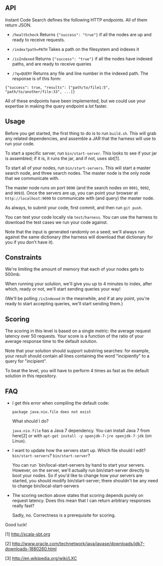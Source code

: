 ## API

Instant Code Search defines the following HTTP endpoints. All of them
return JSON.

- `/healthcheck`
Returns `{"success": "true"}` if all the nodes are up and ready to receive
requests.

- `/index?path=PATH`
Takes a path on the filesystem and indexes it

- `/isIndexed`
Returns `{"success": "true"}` if all the nodes have indexed paths, and are
ready to receive queries

- `/?q=QUERY`
Returns any file and line number in the indexed path. The response is of
this form:

`{"success": true, "results": ["path/to/file1:5", "path/to/another/file:33", ...]}`

All of these endpoints have been implemented, but we could use your expertise
in making the query endpoint a <em>lot</em> faster.

##  Usage
Before you get started, the first thing to do is to run `build.sh`. This will
grab any related dependencies, and assemble a JAR that the harness will use to
run your code.

To start a specific server, run `bin/start-server`. This looks to see if
your jar is assembled; if it is, it runs the jar, and if not, uses sbt[1].

To start all of your nodes, run `bin/start-servers`. This will start a
master search node, and three search nodes. The master node is the only
node that we communicate with.

The master node runs on port `9090` (and the search nodes on `9091`, `9092`, and
`9093`). Once the servers are up, you can point your browser at
`http://localhost:9090` to communicate with (and query) the master node.

As always, to submit your code, first commit, and then run `git push`.

You can test your code locally via `test/harness`. You can use the
harness to download the test cases we run your code against.

Note that the input is generated randomly on a seed; we'll always run
against the same dictionary (the harness will download that dictionary for
you if you don't have it).

## Constraints

We're limiting the amount of memory that each of your nodes gets to 500mb.

When running your solution, we'll give you up to 4 minutes to index,
after which, ready or not, we'll start sending queries your way!

(We'll be polling `/isIndexed` in the meanwhile, and if at any point, you're
ready to start accepting queries, we'll start sending them.)

## Scoring

The scoring in this level is based on a single metric: the average request
latency over 50 requests. Your score is a function of the ratio of your
average response time to the default solution.

Note that your solution should support substring searches: for example, your
result should contain all lines containing the word "incipiently" to a query
for "incipient".

To beat the level, you will have to perform 4 times as fast as the default
solution in this repository.

## FAQ


- I get this error when compiling the default code:

    `package java.nio.file does not exist`

  What should I do?

  `java.nio.file` has a Java 7 dependency. You can install Java 7 from here[2]
  or with `apt-get install -y openjdk-7-jre openjdk-7-jdk` (on Linux).

- I want to update how the servers start up. Which file should I edit?
  `bin/start-servers`? `bin/start-server`?

  You can run `bin/local-start-servers by hand to start your servers. However,
  on the server, we'll actually run bin/start-server directly to boot your nodes.
  So if you'd like to change how your servers are started, you should modify
  bin/start-server; there shouldn't be any need to change bin/local-start-servers

- The scoring section above states that scoring depends purely on request latency.
  Does this mean that I can return arbitrary responses really fast?

  Sadly, no. Correctness is a prerequisite for scoring.

Good luck!

[1] http://scala-sbt.org

[2] http://www.oracle.com/technetwork/java/javase/downloads/jdk7-downloads-1880260.html

[3] http://en.wikipedia.org/wiki/LXC
